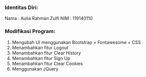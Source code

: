### Identitas Diri:

Nama : Aulia Rahman Zulfi
NIM : 119140110

### Modifikasi Program:

1. Mengubah UI menggunakan Bootstrap + Fontawesome + CSS
2. Menambahkan fitur Logout
3. Menambahkan fitur Clear History
4. Menambahkan fitur Sign Up
5. Menambahkan fitur Clear Cookies
6. Menggunakan JQuery
